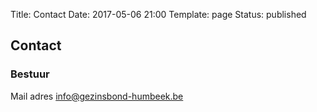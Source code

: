 Title: Contact
Date: 2017-05-06 21:00
Template: page
Status: published

## Contact

### Bestuur

Mail adres <info@gezinsbond-humbeek.be>

